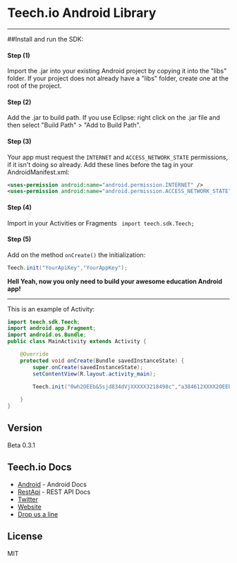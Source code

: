 Teech.io Android Library
=========
-----
##Install and run the SDK:

#### Step (1) 
Import the .jar into your existing Android project by copying it into the "libs" folder. If your project does not already have a "libs" folder, create one at the root of the project.

#### Step (2) 
Add the .jar to build path. If you use Eclipse: right click on the .jar file and then select "Build Path" > "Add to Build Path".

#### Step (3)
Your app must request the ```INTERNET``` and ```ACCESS_NETWORK_STATE``` permissions, if it isn't doing so already. Add these lines before the <application> tag in your AndroidManifest.xml:
```xml
<uses-permission android:name="android.permission.INTERNET" />
<uses-permission android:name="android.permission.ACCESS_NETWORK_STATE" />
```

#### Step (4)
Import in your Activities or Fragments ``` import teech.sdk.Teech;```

#### Step (5) 
Add on the method ```onCreate()``` the initialization: 
```java
Teech.init("YourApiKey","YourAppKey");
```

**Hell Yeah, now you only need to build your awesome education Android app!**

------
This is an example of Activity:
```java
import teech.sdk.Teech;
import android.app.Fragment;
import android.os.Bundle;
public class MainActivity extends Activity {

	@Override
	protected void onCreate(Bundle savedInstanceState) {
		super.onCreate(savedInstanceState);
		setContentView(R.layout.activity_main);
		
		Teech.init("0wh2OEEb&5sjd834dVjXXXXX3218498c","a384612XXXX2OEEb&5sjd2147581");//Teech.io initialization

	}
}
```

Version
----

Beta 0.3.1

Teech.io Docs
-----------

* [Android] - Android Docs
* [RestApi] - REST API Docs
* [Twitter] 
* [Website]
* [Drop us a line]



License
----

MIT

[Android]:http://teech.io/docs/android/
[RestApi]:http://teech.io/docs/rest-api/
[Twitter]:https://twitter.com/teech_io
[Website]:http://www.teech.io
[Drop us a line]: mailto:support@teech.io

